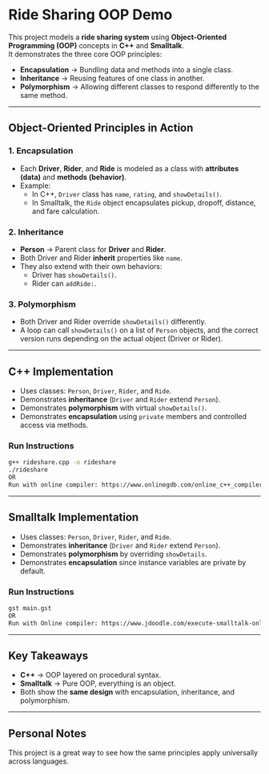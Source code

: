 # Ride Sharing OOP Demo 

This project models a **ride sharing system** using **Object-Oriented Programming (OOP)** concepts in **C++** and **Smalltalk**.  
It demonstrates the three core OOP principles:  

- **Encapsulation** → Bundling data and methods into a single class.  
- **Inheritance** → Reusing features of one class in another.  
- **Polymorphism** → Allowing different classes to respond differently to the same method.  

---

##  Object-Oriented Principles in Action

### 1. Encapsulation
- Each **Driver**, **Rider**, and **Ride** is modeled as a class with **attributes (data)** and **methods (behavior)**.  
- Example:  
  - In C++, `Driver` class has `name`, `rating`, and `showDetails()`.  
  - In Smalltalk, the `Ride` object encapsulates pickup, dropoff, distance, and fare calculation.

### 2. Inheritance
- **Person** → Parent class for **Driver** and **Rider**.  
- Both Driver and Rider **inherit** properties like `name`.  
- They also extend with their own behaviors:  
  - Driver has `showDetails()`.  
  - Rider can `addRide:`.

### 3. Polymorphism
- Both Driver and Rider override `showDetails()` differently.  
- A loop can call `showDetails()` on a list of `Person` objects, and the correct version runs depending on the actual object (Driver or Rider).  

---

##  C++ Implementation

- Uses classes: `Person`, `Driver`, `Rider`, and `Ride`.  
- Demonstrates **inheritance** (`Driver` and `Rider` extend `Person`).  
- Demonstrates **polymorphism** with virtual `showDetails()`.  
- Demonstrates **encapsulation** using `private` members and controlled access via methods.  

### Run Instructions
```bash
g++ rideshare.cpp -o rideshare
./rideshare
OR
Run with online compiler: https://www.onlinegdb.com/online_c++_compiler

```

---

##  Smalltalk Implementation

- Uses classes: `Person`, `Driver`, `Rider`, and `Ride`.  
- Demonstrates **inheritance** (`Driver` and `Rider` extend `Person`).  
- Demonstrates **polymorphism** by overriding `showDetails`.  
- Demonstrates **encapsulation** since instance variables are private by default.  

### Run Instructions
```bash
gst main.gst
OR
Run with Online compiler: https://www.jdoodle.com/execute-smalltalk-online
```

---

##  Key Takeaways
- **C++** → OOP layered on procedural syntax.  
- **Smalltalk** → Pure OOP, everything is an object.  
- Both show the **same design** with encapsulation, inheritance, and polymorphism.  

---

## Personal Notes
This project is a great way to see how the same principles apply universally across languages.  
